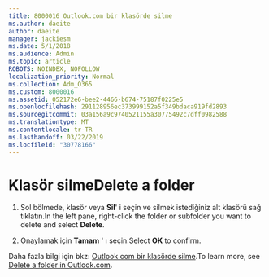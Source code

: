 ```yaml
---
title: 8000016 Outlook.com bir klasörde silme
ms.author: daeite
author: daeite
manager: jackiesm
ms.date: 5/1/2018
ms.audience: Admin
ms.topic: article
ROBOTS: NOINDEX, NOFOLLOW
localization_priority: Normal
ms.collection: Adm_O365
ms.custom: 8000016
ms.assetid: 052172e6-bee2-4466-b674-75187f0225e5
ms.openlocfilehash: 291128956ec373999152a5f349bdaca919fd2893
ms.sourcegitcommit: 03a156a9c9740521155a30775492c7dff0982588
ms.translationtype: MT
ms.contentlocale: tr-TR
ms.lasthandoff: 03/22/2019
ms.locfileid: "30778166"
---
```

# <a name="delete-a-folder"></a><span data-ttu-id="fe6b3-102">Klasör silme</span><span class="sxs-lookup"><span data-stu-id="fe6b3-102">Delete a folder</span></span>

1. <span data-ttu-id="fe6b3-103">Sol bölmede, klasör veya **Sil**' i seçin ve silmek istediğiniz alt klasörü sağ tıklatın.</span><span class="sxs-lookup"><span data-stu-id="fe6b3-103">In the left pane, right-click the folder or subfolder you want to delete and select **Delete**.</span></span> 
    
2. <span data-ttu-id="fe6b3-104">Onaylamak için **Tamam** ' ı seçin.</span><span class="sxs-lookup"><span data-stu-id="fe6b3-104">Select **OK** to confirm.</span></span> 
    
<span data-ttu-id="fe6b3-105">Daha fazla bilgi için bkz: [Outlook.com bir klasörde silme](https://go.microsoft.com/fwlink/p/?linkid=873134).</span><span class="sxs-lookup"><span data-stu-id="fe6b3-105">To learn more, see [Delete a folder in Outlook.com](https://go.microsoft.com/fwlink/p/?linkid=873134).</span></span>
  

